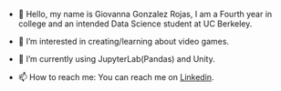 - 👋 Hello, my name is Giovanna Gonzalez Rojas, I am a Fourth year in college and an intended Data Science student at UC Berkeley. 

- 👀 I’m interested in creating/learning about video games.

- 🌱 I’m currently using JupyterLab(Pandas) and Unity.
<!--- 💞️ I’m looking to collaborate on ... -->
- 📫 How to reach me: You can reach me on <a href="https://www.linkedin.com/in/giovanna-gonzalez-rojas-b5b793181?trk=people-guest_people_search-card">Linkedin</a>.


<!---
Girlcoding22/Girlcoding22 is a ✨ special ✨ repository because its `README.md` (this file) appears on your GitHub profile.
You can click the Preview link to take a look at your changes.
--->
<!--I’m currently learning how to use Godot for video game programming and Swift for app development.--->
